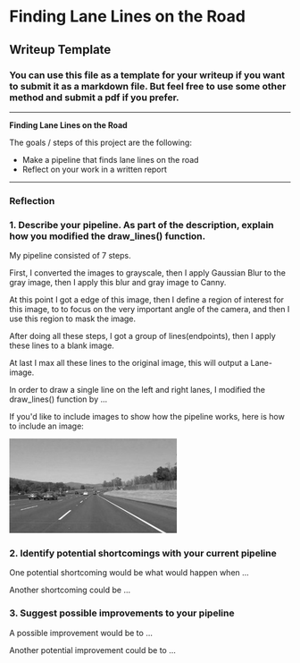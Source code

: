 # **Finding Lane Lines on the Road** 

## Writeup Template

### You can use this file as a template for your writeup if you want to submit it as a markdown file. But feel free to use some other method and submit a pdf if you prefer.

---

**Finding Lane Lines on the Road**

The goals / steps of this project are the following:
* Make a pipeline that finds lane lines on the road
* Reflect on your work in a written report


[//]: # (Image References)

[image1]: ./examples/grayscale.jpg "Grayscale"

---

### Reflection

### 1. Describe your pipeline. As part of the description, explain how you modified the draw_lines() function.

My pipeline consisted of 7 steps. 

First, I converted the images to grayscale, then I apply Gaussian Blur to the gray image, then I apply this blur and gray image to Canny. 

At this point I got a edge of this image, then I define a region of interest for this image, to to focus on the very important angle of the camera, and then I use this region to mask the image. 

After doing all these steps, I got a group of lines(endpoints), then I apply these lines to a blank image. 

At last I max all these lines to the original image, this will output a Lane-image.

In order to draw a single line on the left and right lanes, I modified the draw_lines() function by ...

If you'd like to include images to show how the pipeline works, here is how to include an image: 

![alt text][image1]


### 2. Identify potential shortcomings with your current pipeline


One potential shortcoming would be what would happen when ... 

Another shortcoming could be ...


### 3. Suggest possible improvements to your pipeline

A possible improvement would be to ...

Another potential improvement could be to ...

